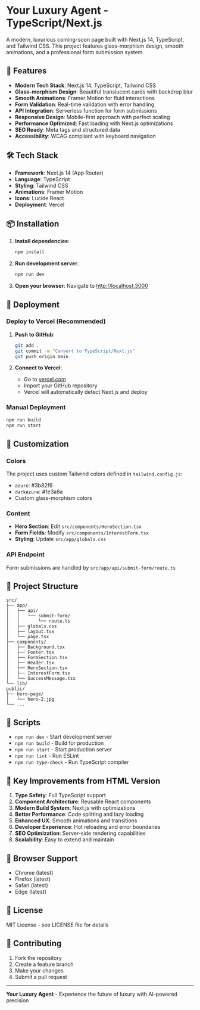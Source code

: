 # Your Luxury Agent - TypeScript/Next.js

A modern, luxurious coming-soon page built with Next.js 14, TypeScript, and Tailwind CSS. This project features glass-morphism design, smooth animations, and a professional form submission system.

## 🚀 Features

- **Modern Tech Stack**: Next.js 14, TypeScript, Tailwind CSS
- **Glass-morphism Design**: Beautiful translucent cards with backdrop blur
- **Smooth Animations**: Framer Motion for fluid interactions
- **Form Validation**: Real-time validation with error handling
- **API Integration**: Serverless function for form submissions
- **Responsive Design**: Mobile-first approach with perfect scaling
- **Performance Optimized**: Fast loading with Next.js optimizations
- **SEO Ready**: Meta tags and structured data
- **Accessibility**: WCAG compliant with keyboard navigation

## 🛠️ Tech Stack

- **Framework**: Next.js 14 (App Router)
- **Language**: TypeScript
- **Styling**: Tailwind CSS
- **Animations**: Framer Motion
- **Icons**: Lucide React
- **Deployment**: Vercel

## 📦 Installation

1. **Install dependencies**:
   ```bash
   npm install
   ```

2. **Run development server**:
   ```bash
   npm run dev
   ```

3. **Open your browser**:
   Navigate to [http://localhost:3000](http://localhost:3000)

## 🚀 Deployment

### Deploy to Vercel (Recommended)

1. **Push to GitHub**:
   ```bash
   git add .
   git commit -m "Convert to TypeScript/Next.js"
   git push origin main
   ```

2. **Connect to Vercel**:
   - Go to [vercel.com](https://vercel.com)
   - Import your GitHub repository
   - Vercel will automatically detect Next.js and deploy

### Manual Deployment

```bash
npm run build
npm run start
```

## 🎨 Customization

### Colors
The project uses custom Tailwind colors defined in `tailwind.config.js`:
- `azure`: #3b82f6
- `darkAzure`: #1e3a8a
- Custom glass-morphism colors

### Content
- **Hero Section**: Edit `src/components/HeroSection.tsx`
- **Form Fields**: Modify `src/components/InterestForm.tsx`
- **Styling**: Update `src/app/globals.css`

### API Endpoint
Form submissions are handled by `src/app/api/submit-form/route.ts`

## 📁 Project Structure

```
src/
├── app/
│   ├── api/
│   │   └── submit-form/
│   │       └── route.ts
│   ├── globals.css
│   ├── layout.tsx
│   └── page.tsx
├── components/
│   ├── Background.tsx
│   ├── Footer.tsx
│   ├── FormSection.tsx
│   ├── Header.tsx
│   ├── HeroSection.tsx
│   ├── InterestForm.tsx
│   └── SuccessMessage.tsx
└── lib/
public/
├── hero-page/
│   └── hero-2.jpg
└── ...
```

## 🔧 Scripts

- `npm run dev` - Start development server
- `npm run build` - Build for production
- `npm run start` - Start production server
- `npm run lint` - Run ESLint
- `npm run type-check` - Run TypeScript compiler

## 🌟 Key Improvements from HTML Version

1. **Type Safety**: Full TypeScript support
2. **Component Architecture**: Reusable React components
3. **Modern Build System**: Next.js with optimizations
4. **Better Performance**: Code splitting and lazy loading
5. **Enhanced UX**: Smooth animations and transitions
6. **Developer Experience**: Hot reloading and error boundaries
7. **SEO Optimization**: Server-side rendering capabilities
8. **Scalability**: Easy to extend and maintain

## 📱 Browser Support

- Chrome (latest)
- Firefox (latest)
- Safari (latest)
- Edge (latest)

## 📄 License

MIT License - see LICENSE file for details

## 🤝 Contributing

1. Fork the repository
2. Create a feature branch
3. Make your changes
4. Submit a pull request

---

**Your Luxury Agent** - Experience the future of luxury with AI-powered precision